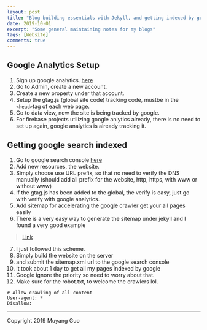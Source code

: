 ```yaml
---
layout: post
title: "Blog building essentials with Jekyll, and getting indexed by google search"
date: 2019-10-01
excerpt: "Some general maintaining notes for my blogs"
tags: [Website]
comments: true
---
```


## Google Analytics Setup
1. Sign up google analytics. [here](https://support.google.com/analytics/answer/1042508)
2. Go to Admin, create a new account. 
3. Create a new property under that account. 
4. Setup the gtag.js (global site code) tracking code, mustbe in the `<head>`tag of each web page. 
5. Go to data view, now the site is being tracked by google. 
6. For firebase projects utilizing google anlytics already, there is no need to set up again, google analytics is already tracking it.

## Getting google search indexed
1. Go to google search console [here](https://search.google.com/search-console/about)
2. Add new resources, the website.
3. Simply choose use URL prefix, so that no need to verify the DNS manually (should add all prefix for the website, http, https, with www or without www)
4. If the gtag.js has been added to the global, the verify is easy, just go with verify with google analytics.
5. Add sitemap for accelerating the google crawler get your all pages easily
6. There is a very easy way to generate the sitemap under jekyll and I found a very good example 
> [Link](http://www.independent-software.com/generating-a-sitemap-xml-with-jekyll-without-a-plugin.html)
7. I just followed this scheme. 
8. Simply build the website on the server
9. and submit the sitemap.xml url to the google search console
10. It took about 1 day to get all my pages indexed by google
11. Google ignore the priority so need to worry about that. 
12. Make sure for the robot.txt, to welcome the crawlers lol.
```
# Allow crawling of all content
User-agent: *
Disallow:
```



---
Copyright 2019 Muyang Guo